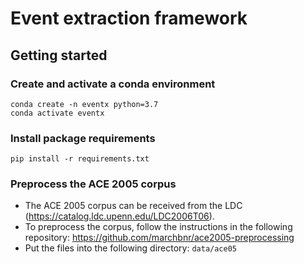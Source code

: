 # Event extraction framework

## Getting started

### Create and activate a conda environment
    conda create -n eventx python=3.7
    conda activate eventx

### Install package requirements
    pip install -r requirements.txt

### Preprocess the ACE 2005 corpus
 * The ACE 2005 corpus can be received from the LDC (https://catalog.ldc.upenn.edu/LDC2006T06).
 * To preprocess the corpus, follow the instructions in the following repository: https://github.com/marchbnr/ace2005-preprocessing
 * Put the files into the following directory: `data/ace05`


